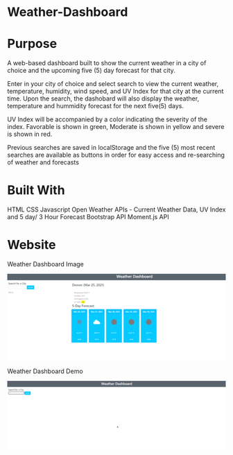 # Weather-Dashboard

# Purpose
A web-based dashboard built to show the current weather in a city of choice and the upcoming five (5) day forecast for that city.

Enter in your city of choice and select search to view the current weather, temperature, humidity, wind speed, and UV Index for that city at the current time. Upon the search, the dashobard will also display the weather, temperature and hummidity forecast for the next five(5) days.

UV Index will be accompanied by a color indicating the severity of the index. Favorable is shown in green, Moderate is shown in yellow and severe is shown in red.

Previous searches are saved in localStorage and the five (5) most recent searches are available as buttons in order for easy access and re-searching of weather and forecasts

# Built With
HTML
CSS
Javascript
Open Weather APIs - Current Weather Data, UV Index and 5 day/ 3 Hour Forecast
Bootstrap API
Moment.js API

# Website

Weather Dashboard Image

![demo.gif](./assets/image/demo.png)

Weather Dashboard Demo

![demo2.gif](./assets/image/demo2.gif)